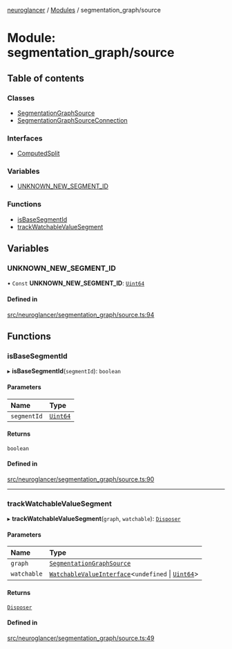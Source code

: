 [neuroglancer](../README.md) / [Modules](../modules.md) / segmentation\_graph/source

# Module: segmentation\_graph/source

## Table of contents

### Classes

- [SegmentationGraphSource](../classes/segmentation_graph_source.SegmentationGraphSource.md)
- [SegmentationGraphSourceConnection](../classes/segmentation_graph_source.SegmentationGraphSourceConnection.md)

### Interfaces

- [ComputedSplit](../interfaces/segmentation_graph_source.ComputedSplit.md)

### Variables

- [UNKNOWN\_NEW\_SEGMENT\_ID](segmentation_graph_source.md#unknown_new_segment_id)

### Functions

- [isBaseSegmentId](segmentation_graph_source.md#isbasesegmentid)
- [trackWatchableValueSegment](segmentation_graph_source.md#trackwatchablevaluesegment)

## Variables

### UNKNOWN\_NEW\_SEGMENT\_ID

• `Const` **UNKNOWN\_NEW\_SEGMENT\_ID**: [`Uint64`](../classes/util_uint64.Uint64.md)

#### Defined in

[src/neuroglancer/segmentation_graph/source.ts:94](https://github.com/ActiveBrainAtlas2/neuroglancer/blob/1beb5d34/src/neuroglancer/segmentation_graph/source.ts#L94)

## Functions

### isBaseSegmentId

▸ **isBaseSegmentId**(`segmentId`): `boolean`

#### Parameters

| Name | Type |
| :------ | :------ |
| `segmentId` | [`Uint64`](../classes/util_uint64.Uint64.md) |

#### Returns

`boolean`

#### Defined in

[src/neuroglancer/segmentation_graph/source.ts:90](https://github.com/ActiveBrainAtlas2/neuroglancer/blob/1beb5d34/src/neuroglancer/segmentation_graph/source.ts#L90)

___

### trackWatchableValueSegment

▸ **trackWatchableValueSegment**(`graph`, `watchable`): [`Disposer`](util_disposable.md#disposer)

#### Parameters

| Name | Type |
| :------ | :------ |
| `graph` | [`SegmentationGraphSource`](../classes/segmentation_graph_source.SegmentationGraphSource.md) |
| `watchable` | [`WatchableValueInterface`](../interfaces/annotation_annotation_layer_state._internal_.WatchableValueInterface.md)<`undefined` \| [`Uint64`](../classes/util_uint64.Uint64.md)\> |

#### Returns

[`Disposer`](util_disposable.md#disposer)

#### Defined in

[src/neuroglancer/segmentation_graph/source.ts:49](https://github.com/ActiveBrainAtlas2/neuroglancer/blob/1beb5d34/src/neuroglancer/segmentation_graph/source.ts#L49)
